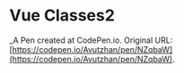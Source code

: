 # Vue Classes2
 _A Pen created at CodePen.io. Original URL: [https://codepen.io/Avutzhan/pen/NZqbaW](https://codepen.io/Avutzhan/pen/NZqbaW).

 
